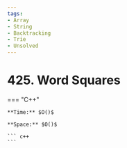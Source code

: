 ```yaml
---
tags:
- Array
- String
- Backtracking
- Trie
- Unsolved
---
```



# 425. Word Squares

=== "C++"

    **Time:** $O()$

    **Space:** $O()$

    ``` c++
    ```